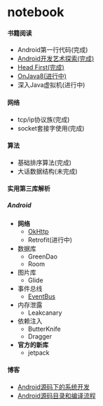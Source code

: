 # notebook
#### 书籍阅读

- Android第一行代码(完成)
- [Android开发艺术探索(完成)](Android开发艺术探索.md)
- [Head First(完成)](HeadFirst.md)
- [OnJava8(进行中)](https://lingcoder.github.io/OnJava8/#/)
- 深入Java虚拟机(进行中)
#### 网络
- tcp/ip协议族(完成)
- socket套接字使用(完成)
#### 算法
- 基础排序算法(完成)
- 大话数据结构(未完成)
#### 实用第三库解析
##### Android
- **网络**
    - [OkHttp](okhttp_3.14.x.md)
    - Retrofit(进行中)
- 数据库
    - GreenDao  
    - Room  
- 图片库
    - Glide
- 事件总线
    - [EventBus](EventBus3.0.md)
- 内存泄露
    - Leakcanary
-  依赖注入
    - ButterKnife
    - Dragger
- **官方的新库**
    - jetpack 
#### 博客
- [Android源码下的系统开发](https://www.jianshu.com/p/85557c7b7653)
- [Android源码目录和编译流程](https://www.jianshu.com/p/d6e752636ba3)
